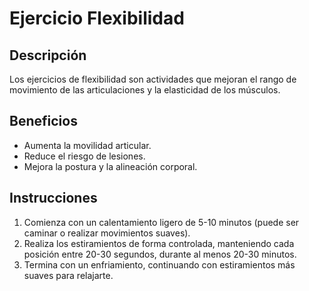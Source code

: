 # Ejercicio Flexibilidad


## Descripción
Los ejercicios de flexibilidad son actividades que mejoran el rango de movimiento de las articulaciones y la elasticidad de los músculos.

## Beneficios
- Aumenta la movilidad articular.
- Reduce el riesgo de lesiones.
- Mejora la postura y la alineación corporal.

## Instrucciones
1. Comienza con un calentamiento ligero de 5-10 minutos (puede ser caminar o realizar movimientos suaves).
2. Realiza los estiramientos de forma controlada, manteniendo cada posición entre 20-30 segundos, durante al menos 20-30 minutos.
3. Termina con un enfriamiento, continuando con estiramientos más suaves para relajarte.
